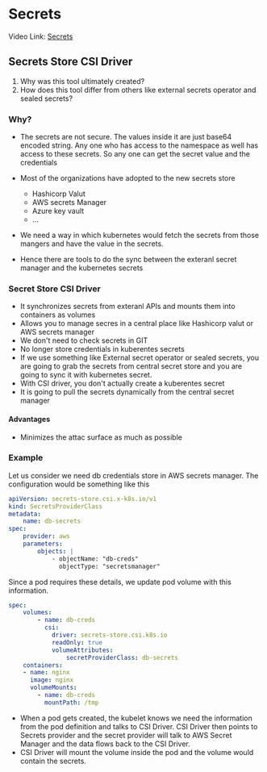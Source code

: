 # Secrets

Video Link:
[Secrets](https://www.youtube.com/watch?v=MTnQW9MxnRI)

## Secrets Store CSI Driver

1. Why was this tool ultimately created?
2. How does this tool differ from others like external secrets operator and sealed secrets?

### Why?

* The secrets are not secure. The values inside it are just base64 encoded string. Any one who has access to the namespace as well has access to these secrets. So any one can get the secret value and the credentials

* Most of the organizations have adopted to the new secrets store
    - Hashicorp Valut
    - AWS secrets Manager
    - Azure key vault
    - ...

* We need a way in which kubernetes would fetch the secrets from those mangers and have the value in the secrets. 
* Hence there are tools to do the sync between the exteranl secret manager and the kubernetes secrets

### Secret Store CSI Driver

* It synchronizes secrets from exteranl APIs and mounts them into containers as volumes
* Allows you to manage secres in a central place like Hashicorp valut or AWS secrets manager
* We don't need to check secrets in GIT
* No longer store credentials in kuberentes secrets
* If we use something like External secret operator or sealed secrets, you are going to grab the secrets from central secret store and you are going to sync it with kubernetes secret.
* With CSI driver, you don't actually create a kuberentes secret
* It is going to pull the secrets dynamically from the central secret manager

#### Advantages
* Minimizes the attac surface as much as possible

### Example
Let us consider we need db credentials store in AWS secrets manager. The configuration would be something like this

```yaml
apiVersion: secrets-store.csi.x-k8s.io/v1
kind: SecretsProviderClass
metadata: 
    name: db-secrets
spec:
    provider: aws
    parameters:
        objects: |
            - objectName: "db-creds"
              objectType: "secretsmanager"
```

Since a pod requires these details, we update pod volume with this information.

```yaml
spec:
    volumes:
        - name: db-creds
          csi:
            driver: secrets-store.csi.k8s.io
            readOnly: true
            volumeAttributes:
                secretProviderClass: db-secrets
    containers:
    - name: nginx
      image: nginx
      volumeMounts:
        - name: db-creds
          mountPath: /tmp
```

* When a pod gets created, the kubelet knows we need the information from the pod definition and talks to CSI Driver. CSI Driver then points to Secrets provider and the secret provider will talk to AWS Secret Manager and the data flows back to the CSI Driver.
* CSI Driver will mount the volume inside the pod and the volume would contain the secrets.
